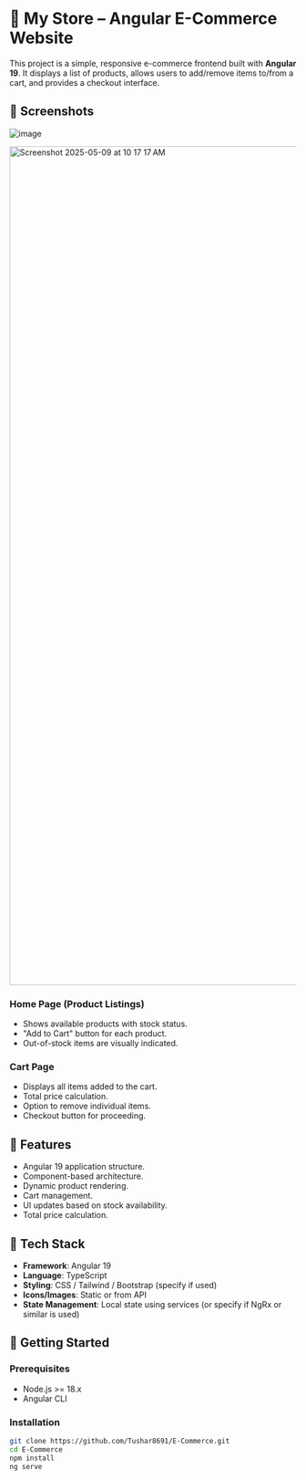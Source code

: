 # 🛒 My Store – Angular E-Commerce Website

This project is a simple, responsive e-commerce frontend built with **Angular 19**. It displays a list of products, allows users to add/remove items to/from a cart, and provides a checkout interface.

## 📸 Screenshots
![image](https://github.com/user-attachments/assets/c6c8b3dc-98c7-4fe8-a6fd-2b437aed262b)

<img width="1470" alt="Screenshot 2025-05-09 at 10 17 17 AM" src="https://github.com/user-attachments/assets/22b7ef89-7fff-46e3-b648-9db1704c1af4" />


### Home Page (Product Listings)
- Shows available products with stock status.
- "Add to Cart" button for each product.
- Out-of-stock items are visually indicated.

### Cart Page
- Displays all items added to the cart.
- Total price calculation.
- Option to remove individual items.
- Checkout button for proceeding.

## 🚀 Features

- Angular 19 application structure.
- Component-based architecture.
- Dynamic product rendering.
- Cart management.
- UI updates based on stock availability.
- Total price calculation.

## 🧰 Tech Stack

- **Framework**: Angular 19
- **Language**: TypeScript
- **Styling**: CSS / Tailwind / Bootstrap (specify if used)
- **Icons/Images**: Static or from API
- **State Management**: Local state using services (or specify if NgRx or similar is used)

## 🏁 Getting Started

### Prerequisites

- Node.js >= 18.x
- Angular CLI

### Installation

```bash
git clone https://github.com/Tushar8691/E-Commerce.git
cd E-Commerce
npm install
ng serve
